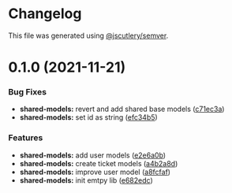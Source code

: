 # Changelog

This file was generated using [@jscutlery/semver](https://github.com/jscutlery/semver).

# 0.1.0 (2021-11-21)


### Bug Fixes

* **shared-models:** revert and add shared base models ([c71ec3a](https://github.com/getlarge/ticketing/commit/c71ec3aba28881887326ca76ad589ec2efd3b1ab))
* **shared-models:** set id as string ([efc34b5](https://github.com/getlarge/ticketing/commit/efc34b5b7bad929012a23e308e71260d76f894aa))


### Features

* **shared-models:** add user models ([e2e6a0b](https://github.com/getlarge/ticketing/commit/e2e6a0bdf20dabbdf3276b5b8e5fb543548e69f9))
* **shared-models:** create ticket models ([a4b2a8d](https://github.com/getlarge/ticketing/commit/a4b2a8d778523ff64626b2f205c9a84c871dcc2d))
* **shared-models:** improve user model ([a8fcfaf](https://github.com/getlarge/ticketing/commit/a8fcfaf1852f9a799d6583d33f7611c579066203))
* **shared-models:** init emtpy lib ([e682edc](https://github.com/getlarge/ticketing/commit/e682edcea7752a221a9349650a46523c7d7c846a))
